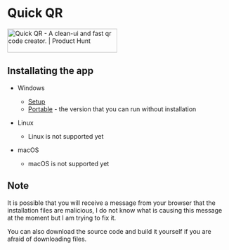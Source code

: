 # Quick QR

<a href="https://www.producthunt.com/posts/quick-qr?utm_source=badge-featured&utm_medium=badge&utm_souce=badge-quick-qr" target="_blank"><img src="https://api.producthunt.com/widgets/embed-image/v1/featured.svg?post_id=317937&theme=light" alt="Quick QR - A clean-ui and fast qr code creator. | Product Hunt" style="width: 250px; height: 54px;" width="250" height="54" /></a>

## Installating the app

- Windows
  - [Setup](https://github.com/JustE3saR/quick-qr/releases/)
  - [Portable](https://github.com/JustE3saR/quick-qr/releases/) - the version that you can run without installation

- Linux
  - Linux is not supported yet

- macOS
  - macOS is not supported yet

## **Note**

It is possible that you will receive a message from your browser that the installation files are malicious, I do not know what is causing this message at the moment but I am trying to fix it.

You can also download the source code and build it yourself if you are afraid of downloading files.